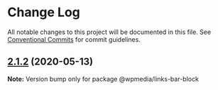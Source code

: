# Change Log

All notable changes to this project will be documented in this file.
See [Conventional Commits](https://conventionalcommits.org) for commit guidelines.

## [2.1.2](https://github.com/WPMedia/fusion-news-theme-blocks/compare/@wpmedia/links-bar-block@2.1.2-beta.0...@wpmedia/links-bar-block@2.1.2) (2020-05-13)

**Note:** Version bump only for package @wpmedia/links-bar-block
